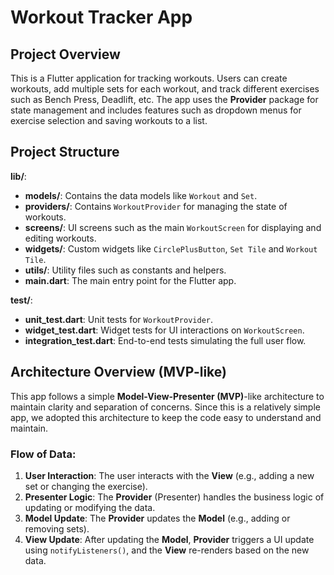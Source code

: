 # Workout Tracker App

## Project Overview

This is a Flutter application for tracking workouts. Users can create workouts, add multiple sets
for each workout, and track different exercises such as Bench Press, Deadlift, etc. The app uses the
**Provider** package for state management and includes features such as dropdown menus for exercise
selection and saving workouts to a list.

## Project Structure

**lib/**:

- **models/**: Contains the data models like `Workout` and `Set`.
- **providers/**: Contains `WorkoutProvider` for managing the state of workouts.
- **screens/**: UI screens such as the main `WorkoutScreen` for displaying and editing workouts.
- **widgets/**: Custom widgets like `CirclePlusButton`, `Set Tile` and `Workout Tile`.
- **utils/**: Utility files such as constants and helpers.
- **main.dart**: The main entry point for the Flutter app.

**test/**:

- **unit_test.dart**: Unit tests for `WorkoutProvider`.
- **widget_test.dart**: Widget tests for UI interactions on `WorkoutScreen`.
- **integration_test.dart**: End-to-end tests simulating the full user flow.

## Architecture Overview (MVP-like)

This app follows a simple **Model-View-Presenter (MVP)**-like architecture to maintain clarity and
separation of concerns. Since this is a relatively simple app, we adopted this architecture to keep
the code easy to understand and maintain.

### Flow of Data:

1. **User Interaction**: The user interacts with the **View** (e.g., adding a new set or changing
   the exercise).
2. **Presenter Logic**: The **Provider** (Presenter) handles the business logic of updating or
   modifying the data.
3. **Model Update**: The **Provider** updates the **Model** (e.g., adding or removing sets).
4. **View Update**: After updating the **Model**, **Provider** triggers a UI update
   using `notifyListeners()`, and the **View** re-renders based on the new data.
